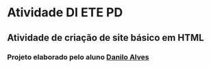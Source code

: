# **Atividade DI ETE PD**
## Atividade de criação de site básico em HTML
### Projeto elaborado pelo aluno [Danilo Alves](dags@etepd.com)

